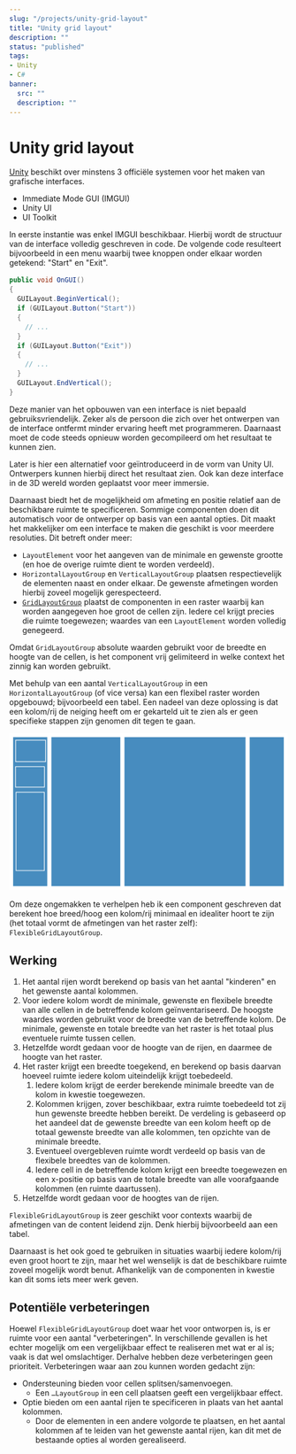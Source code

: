 ```yaml
---
slug: "/projects/unity-grid-layout"
title: "Unity grid layout"
description: ""
status: "published"
tags:
- Unity
- C#
banner:
  src: ""
  description: ""
---
```


# Unity grid layout

[Unity][unity] beschikt over minstens 3 officiële systemen voor het maken van grafische interfaces.
- Immediate Mode GUI (IMGUI)
- Unity UI
- UI Toolkit

In eerste instantie was enkel IMGUI beschikbaar. Hierbij wordt de structuur van de interface volledig geschreven in code. De volgende code resulteert bijvoorbeeld in een menu waarbij twee knoppen onder elkaar worden getekend: "Start" en "Exit".

```C#
public void OnGUI()
{
  GUILayout.BeginVertical();
  if (GUILayout.Button("Start"))
  {
    // ...
  }
  if (GUILayout.Button("Exit"))
  {
    // ...
  }
  GUILayout.EndVertical();
}
```

Deze manier van het opbouwen van een interface is niet bepaald gebruiksvriendelijk. Zeker als de persoon die zich over het ontwerpen van de interface ontfermt minder ervaring heeft met programmeren. Daarnaast moet de code steeds opnieuw worden gecompileerd om het resultaat te kunnen zien.

Later is hier een alternatief voor geïntroduceerd in de vorm van Unity UI. Ontwerpers kunnen hierbij direct het resultaat zien. Ook kan deze interface in de 3D wereld worden geplaatst voor meer immersie.

Daarnaast biedt het de mogelijkheid om afmeting en positie relatief aan de beschikbare ruimte te specificeren. Sommige componenten doen dit automatisch voor de ontwerper op basis van een aantal opties. Dit maakt het makkelijker om een interface te maken die geschikt is voor meerdere resoluties. Dit betreft onder meer:

- `LayoutElement` voor het aangeven van de minimale en gewenste grootte (en hoe de overige ruimte dient te worden verdeeld).
- `HorizontalLayoutGroup` en `VerticalLayoutGroup` plaatsen respectievelijk de elementen naast en onder elkaar. De gewenste afmetingen worden hierbij zoveel mogelijk gerespecteerd.
- [`GridLayoutGroup`][unity-grid-layout] plaatst de componenten in een raster waarbij kan worden aangegeven hoe groot de cellen zijn. Iedere cel krijgt precies die ruimte toegewezen; waardes van een `LayoutElement` worden volledig genegeerd.

Omdat `GridLayoutGroup` absolute waarden gebruikt voor de breedte en hoogte van de cellen, is het component vrij gelimiteerd in welke context het zinnig kan worden gebruikt. 

Met behulp van een aantal `VerticalLayoutGroup` in een `HorizontalLayoutGroup` (of vice versa) kan een flexibel raster worden opgebouwd; bijvoorbeeld een tabel. Een nadeel van deze oplossing is dat een kolom/rij de neiging heeft om er gekarteld uit te zien als er geen specifieke stappen zijn genomen dit tegen te gaan.

!["Raster" waarbij de cellen in een rij variëren in hoogte][img-hv-layout]

Om deze ongemakken te verhelpen heb ik een component geschreven dat berekent hoe breed/hoog een kolom/rij minimaal en idealiter hoort te zijn (het totaal vormt de afmetingen van het raster zelf): `FlexibleGridLayoutGroup`. 

## Werking

1. Het aantal rijen wordt berekend op basis van het aantal "kinderen" en het gewenste aantal kolommen.
1. Voor iedere kolom wordt de minimale, gewenste en flexibele breedte van alle cellen in de betreffende kolom geïnventariseerd. De hoogste waardes worden gebruikt voor de breedte van de betreffende kolom. De minimale, gewenste en totale breedte van het raster is het totaal plus eventuele ruimte tussen cellen.
1. Hetzelfde wordt gedaan voor de hoogte van de rijen, en daarmee de hoogte van het raster.
1. Het raster krijgt een breedte toegekend, en berekend op basis daarvan hoeveel ruimte iedere kolom uiteindelijk krijgt toebedeeld.
    1. Iedere kolom krijgt de eerder berekende minimale breedte van de kolom in kwestie toegewezen.
    1. Kolommen krijgen, zover beschikbaar, extra ruimte toebedeeld tot zij hun gewenste breedte hebben bereikt. De verdeling is gebaseerd op het aandeel dat de gewenste breedte van een kolom heeft op de totaal gewenste breedte van alle kolommen, ten opzichte van de minimale breedte. 
    1. Eventueel overgebleven ruimte wordt verdeeld op basis van de flexibele breedtes van de kolommen.
    1. Iedere cell in de betreffende kolom krijgt een breedte toegewezen en een x-positie op basis van de totale breedte van alle voorafgaande kolommen (en ruimte daartussen).
1. Hetzelfde wordt gedaan voor de hoogtes van de rijen.

`FlexibleGridLayoutGroup` is zeer geschikt voor contexts waarbij de afmetingen van de content leidend zijn. Denk hierbij bijvoorbeeld aan een tabel. 

Daarnaast is het ook goed te gebruiken in situaties waarbij iedere kolom/rij even groot hoort te zijn, maar het wel wenselijk is dat de beschikbare ruimte zoveel mogelijk wordt benut. Afhankelijk van de componenten in kwestie kan dit soms iets meer werk geven.

## Potentiële verbeteringen

Hoewel `FlexibleGridLayoutGroup` doet waar het voor ontworpen is, is er ruimte voor een aantal "verbeteringen". In verschillende gevallen is het echter mogelijk om een vergelijkbaar effect te realiseren met wat er al is; vaak is dat wel omslachtiger. Derhalve hebben deze verbeteringen geen prioriteit. Verbeteringen waar aan zou kunnen worden gedacht zijn:

- Ondersteuning bieden voor cellen splitsen/samenvoegen. 
    - Een `…LayoutGroup` in een cell plaatsen geeft een vergelijkbaar effect.
- Optie bieden om een aantal rijen te specificeren in plaats van het aantal kolommen.
    - Door de elementen in een andere volgorde te plaatsen, en het aantal kolommen af te leiden van het gewenste aantal rijen, kan dit met de bestaande opties al worden gerealiseerd.

[img-imgui]: /unity/grid/imgui.png
[img-hv-layout]: /unity/grid/horizontal-and-vertical-layout-groups.svg 

[unity]: https://unity.com/
[unity-grid-layout]: https://docs.unity3d.com/Packages/com.unity.ugui@1.0/api/UnityEngine.UI.GridLayoutGroup.html